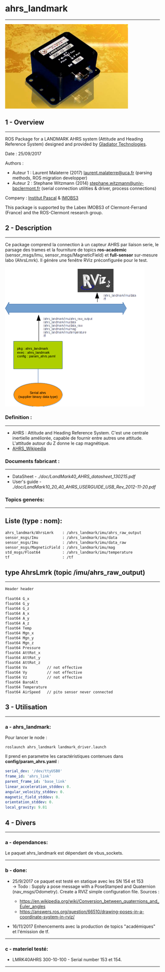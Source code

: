 # **ahrs_landmark**
--------

![landmark](./doc/Landmark.png)

## 1 - Overview
--------
ROS Package for a LANDMARK AHRS system (Attitude and Heading Reference System) designed and provided by [Gladiator Technologies](http://www.gladiatortechnologies.com/).<br>

Date : 25/09/2017<br>

Authors :<br>
* Auteur 1 : Laurent Malaterre (2017) laurent.malaterre@uca.fr (parsing methods, ROS migration developper)
* Auteur 2 : Stephane Witzmann (2014) stephane.witzmann@univ-bpclermont.fr (serial connection utilities & driver, process connections)

Company : [Institut Pascal](http://ip.univ-bpclermont.fr/index.php/fr/) & [IMOBS3](http://www.imobs3.univ-bpclermont.fr/index.php/en/) <br>

This package is supported by the Labex IMOBS3 of Clermont-Ferrand (France) and the ROS-Clermont research group. 

## 2 - Description
-----------
Ce package comprend la connection à un capteur AHRS par liaison serie, le parsage des trames et la fourniture de topics **ros-academic** (sensor_msgs/Imu, sensor_msgs/MagneticField) et **full-sensor** sur-mesure labo (AhrsLmrk).
Il génère une fenêtre RViz préconfigurée pour le test.

![ahrs_process](./doc/ahrs_landmark_data_process_diagram.png)


### Definition :
-----------
  * AHRS : Attitude and Heading Reference System. C'est une centrale inertielle améliorée, capable de fournir entre autres une attitude. L'attitude autour du Z donne le cap magnétique.
  * [AHRS_Wikipedia](https://fr.wikipedia.org/wiki/Attitude_and_Heading_Reference_System)

### Documents fabricant :
-----------
  * DataSheet - *./doc/LandMark40_AHRS_datasheet_130215.pdf*
  * User's guide - *./doc/LandMark10_20_40_AHRS_USERGUIDE_USB_Rev_2012-11-20.pdf*

### Topics generés: 
-----------
## Liste (type : nom):

```text
ahrs_landmark/AhrsLmrk    : /ahrs_landmark/imu/ahrs_raw_output
sensor_msgs/Imu           : /ahrs_landmark/imu/data
sensor_msgs/Imu           : /ahrs_landmark/imu/data_raw
sensor_msgs/MagneticField : /ahrs_landmark/imu/mag
std_msgs/Float64          : /ahrs_landmark/imu/temperature
tf                        : /tf
```

## type AhrsLmrk (topic /imu/ahrs_raw_output)
-----------

``` text
Header header

float64 G_x
float64 G_y
float64 G_z
float64 A_x
float64 A_y
float64 A_z
float64 Temp
float64 Mgn_x
float64 Mgn_y
float64 Mgn_z
float64 Pressure
float64 AttRot_x
float64 AttRot_y
float64 AttRot_z
float64 Vx         // not effective
float64 Vy         // not effective
float64 Vz         // not effective
float64 BaroAlt
float64 Temperature
float64 AirSpeed   // pito sensor never connected
```

## 3 - Utilisation
-----

### a - ahrs_landmark:

Pour lancer le node :
```
roslaunch ahrs_landmark landmark_driver.launch
```

Il prend en parametre les caractéristiques contenues dans **config/param_ahrs.yaml** :
<br>

```yaml
serial_dev: '/dev/ttyUSB0'
frame_id: 'ahrs_link'
parent_frame_id: 'base_link'
linear_acceleration_stddev: 0.
angular_velocity_stddev: 0.
magnetic_field_stddev: 0.
orientation_stddev: 0.
local_gravity: 9.81
``` 

## 4 - Divers
-----

### a - dependances:
Le paquet ahrs_landmark est dépendant de vbus_sockets.

-----
### b - done:
* 25/9/2017 ce paquet est testé en statique avec les SN 154 et 153<br>
-> Todo : Supply a pose message with a PoseStamped and Quaternion (nav_msgs/Odometry). Create a RVIZ simple configuration file.
Sources : 
  - https://en.wikipedia.org/wiki/Conversion_between_quaternions_and_Euler_angles
  - https://answers.ros.org/question/66510/drawing-poses-in-a-coordinate-system-in-rviz/

* 16/11/2017 Enhencements avec la production de topics "académiques" et l'émission de tf.

-----
### c - materiel testé:
* LMRK40AHRS 300-10-100 - Serial number 153 et 154.

-----




